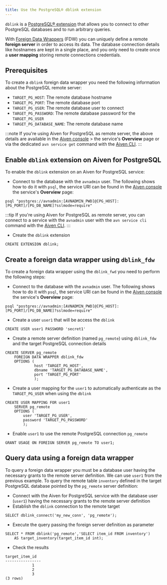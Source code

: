 ```yaml
---
title: Use the PostgreSQL® dblink extension
---
```


`dblink` is a [PostgreSQL®
extension](https://www.postgresql.org/docs/current/dblink.html) that
allows you to connect to other PostgreSQL databases and to run arbitrary
queries.

With [Foreign Data
Wrappers](https://www.postgresql.org/docs/current/postgres-fdw.html)
(FDW) you can uniquely define a remote **foreign server** in order to
access its data. The database connection details like hostnames are kept
in a single place, and you only need to create once a **user mapping**
storing remote connections credentials.

## Prerequisites

To create a `dblink` foreign data wrapper you need the following
information about the PostgreSQL remote server:

-   `TARGET_PG_HOST`: The remote database hostname
-   `TARGET_PG_PORT`: The remote database port
-   `TARGET_PG_USER`: The remote database user to connect
-   `TARGET_PG_PASSWORD`: The remote database password for the
    `TARGET_PG_USER`
-   `TARGET_PG_DATABASE_NAME`: The remote database name

:::note
If you're using Aiven for PostgreSQL as remote server, the above
details are available in the [Aiven console](https://console.aiven.io/)
\> the service's **Overview** page or via the dedicated
`avn service get` command with the
[Aiven CLI](/docs/tools/cli/service-cli#avn_service_get).
:::

## Enable `dblink` extension on Aiven for PostgreSQL

To enable the `dblink` extension on an Aiven for PostgreSQL service:

-   Connect to the database with the `avnadmin` user. The following
    shows how to do it with `psql`, the service URI can be found in the
    [Aiven console](https://console.aiven.io/) the service's
    **Overview** page:

```
psql "postgres://avnadmin:[AVNADMIN_PWD]@[PG_HOST]:[PG_PORT]/[PG_DB_NAME]?sslmode=require"
```

:::tip
If you're using Aiven for PostgreSQL as remote server, you can connect
to a service with the `avnadmin` user with the `avn service cli` command
with the [Aiven CLI](/docs/tools/cli/service-cli#avn-service-cli).
:::

-   Create the `dblink` extension

```
CREATE EXTENSION dblink;
```

## Create a foreign data wrapper using `dblink_fdw`

To create a foreign data wrapper using the `dblink_fwd` you need to
perform the following steps:

-   Connect to the database with the `avnadmin` user. The following
    shows how to do it with `psql`, the service URI can be found in the
    [Aiven console](https://console.aiven.io/) the service's
    **Overview** page:

```
psql "postgres://avnadmin:[AVNADMIN_PWD]@[PG_HOST]:[PG_PORT]/[PG_DB_NAME]?sslmode=require"
```

-   Create a user `user1` that will be access the `dblink`

```
CREATE USER user1 PASSWORD 'secret1'
```

-   Create a remote server definition (named `pg_remote`) using
    `dblink_fdw` and the target PostgreSQL connection details

```
CREATE SERVER pg_remote
    FOREIGN DATA WRAPPER dblink_fdw
    OPTIONS (
             host 'TARGET_PG_HOST',
             dbname 'TARGET_PG_DATABASE_NAME',
             port 'TARGET_PG_PORT'
             );
```

-   Create a user mapping for the `user1` to automatically authenticate
    as the `TARGET_PG_USER` when using the `dblink`

```
CREATE USER MAPPING FOR user1
    SERVER pg_remote
    OPTIONS (
        user 'TARGET_PG_USER',
        password 'TARGET_PG_PASSWORD'
        );
```

-   Enable `user1` to use the remote PostgreSQL connection `pg_remote`

```
GRANT USAGE ON FOREIGN SERVER pg_remote TO user1;
```

## Query data using a foreign data wrapper

To query a foreign data wrapper you must be a database user having the
necessary grants to the remote server definition. We can use `user1`
from the previous example. To query the remote table `inventory` defined
in the target PostgreSQL database pointed by the `pg_remote` server
definition:

-   Connect with the Aiven for PostgreSQL service with the database user
    (`user1`) having the necessary grants to the remote server
    definition
-   Establish the `dblink` connection to the remote target

```
SELECT dblink_connect('my_new_conn', 'pg_remote');
```

-   Execute the query passing the foreign server definition as parameter

```
SELECT * FROM dblink('pg_remote','SELECT item_id FROM inventory')
    AS target_inventory(target_item_id int);
```

-   Check the results

```text
target_item_id
----------------
            1
            2
            3
(3 rows)
```
